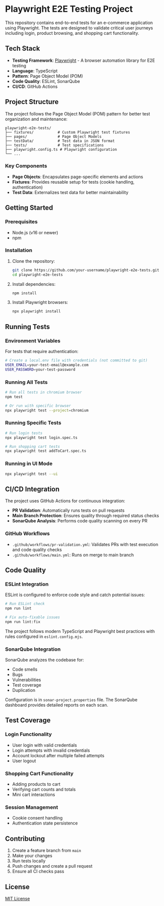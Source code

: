 # Playwright E2E Testing Project

This repository contains end-to-end tests for an e-commerce application using Playwright. The tests are designed to validate critical user journeys including login, product browsing, and shopping cart functionality.

## Tech Stack

- **Testing Framework**: [Playwright](https://playwright.dev/) - A browser automation library for E2E testing
- **Language**: TypeScript
- **Pattern**: Page Object Model (POM)
- **Code Quality**: ESLint, SonarQube
- **CI/CD**: GitHub Actions

## Project Structure

The project follows the Page Object Model (POM) pattern for better test organization and maintenance:

```
playwright-e2e-tests/
├── fixtures/           # Custom Playwright test fixtures
├── pages/              # Page Object Models
├── testData/           # Test data in JSON format
├── tests/              # Test specifications
├── playwright.config.ts # Playwright configuration
└── ...
```

### Key Components

- **Page Objects**: Encapsulates page-specific elements and actions
- **Fixtures**: Provides reusable setup for tests (cookie handling, authentication)
- **Test Data**: Externalizes test data for better maintainability

## Getting Started

### Prerequisites

- Node.js (v16 or newer)
- npm

### Installation

1. Clone the repository:
   ```bash
   git clone https://github.com/your-username/playwright-e2e-tests.git
   cd playwright-e2e-tests
   ```

2. Install dependencies:
   ```bash
   npm install
   ```

3. Install Playwright browsers:
   ```bash
   npx playwright install
   ```

## Running Tests

### Environment Variables

For tests that require authentication:

```bash
# Create a local.env file with credentials (not committed to git)
USER_EMAIL=your-test-email@example.com
USER_PASSWORD=your-test-password
```

### Running All Tests

```bash
# Run all tests in chromium browser
npm test

# Or run with specific browser
npx playwright test --project=chromium
```

### Running Specific Tests

```bash
# Run login tests
npx playwright test login.spec.ts

# Run shopping cart tests
npx playwright test addToCart.spec.ts
```

### Running in UI Mode

```bash
npx playwright test --ui
```

## CI/CD Integration

The project uses GitHub Actions for continuous integration:

- **PR Validation**: Automatically runs tests on pull requests
- **Main Branch Protection**: Ensures quality through required status checks
- **SonarQube Analysis**: Performs code quality scanning on every PR

### GitHub Workflows

- `.github/workflows/pr-validation.yml`: Validates PRs with test execution and code quality checks
- `.github/workflows/main.yml`: Runs on merge to main branch

## Code Quality

### ESLint Integration

ESLint is configured to enforce code style and catch potential issues:

```bash
# Run ESLint check
npm run lint

# Fix auto-fixable issues
npm run lint:fix
```

The project follows modern TypeScript and Playwright best practices with rules configured in `eslint.config.mjs`.

### SonarQube Integration

SonarQube analyzes the codebase for:

- Code smells
- Bugs
- Vulnerabilities
- Test coverage
- Duplication

Configuration is in `sonar-project.properties` file. The SonarQube dashboard provides detailed reports on each scan.

## Test Coverage

### Login Functionality
- User login with valid credentials
- Login attempts with invalid credentials
- Account lockout after multiple failed attempts
- User logout

### Shopping Cart Functionality
- Adding products to cart
- Verifying cart counts and totals
- Mini cart interactions

### Session Management
- Cookie consent handling
- Authentication state persistence

## Contributing

1. Create a feature branch from `main`
2. Make your changes
3. Run tests locally
4. Push changes and create a pull request
5. Ensure all CI checks pass

## License

[MIT License](LICENSE)
